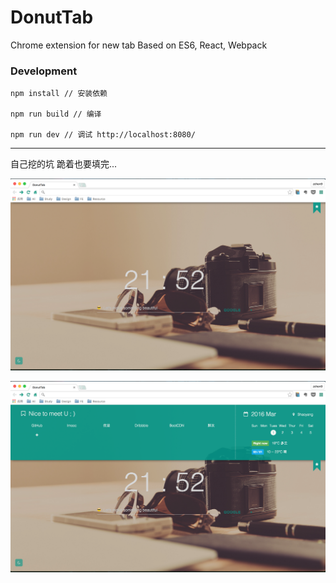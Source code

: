 # DonutTab

Chrome extension for new tab Based on ES6, React, Webpack

### Development

	npm install // 安装依赖

	npm run build // 编译

	npm run dev // 调试 http://localhost:8080/


---


自己挖的坑 跪着也要填完...


![](images/DonutTab_02.png)


![](images/DonutTab_01.png)
